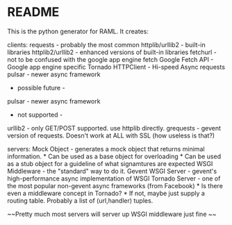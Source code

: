 README
======

This is the python generator for RAML.  It creates:

clients:
  requests - probably the most common
  httplib/urllib2 - built-in libraries
  httplib2/urllib2 - enhanced versions of built-in libraries
  fetchurl - not to be confused with the google app engine fetch
  Google Fetch API - Google app engine specific
  Tornado HTTPClient - Hi-speed Async requests
  pulsar - newer async framework

  - possible future -

  pulsar - newer async framework

  - not supported -

  urllib2 - only GET/POST supported.  use httplib directly.
  grequests - gevent version of requests.  Doesn't work at ALL with SSL (how useless is that?)

servers:
  Mock Object - generates a mock object that returns minimal information.
    * Can be used as a base object for overloading
    * Can be used as a stub object for a guideline of what signamtures are expected
  WSGI Middleware - the "standard" way to do it.
  Gevent WSGI Server - gevent's high-performance async implementation of WSGI
  Tornado Server - one of the most popular non-gevent async frameworks (from Facebook)
    * Is there even a middleware concept in Tornado?
    * If not, maybe just supply a routing table.  Probably a list of (url,handler) tuples.

~~Pretty much most servers will server up WSGI middleware just fine ~~
